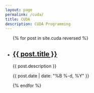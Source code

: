 ```yaml
---
layout: page
permalink: /cuda/
title: CUDA
description: CUDA Programming
---
```


<ul class="post-list">
{% for post in site.cuda reversed %}
    <li>
      <h2><a class="post-title" href="{{ post.url | prepend: site.baseurl }}">{{ post.title }}</a></h2>
      <p class="post-meta">{{ post.description }}</p>
      <p class="post-meta">{{ post.date | date: "%B %-d, %Y" }}</p>
      </li>
{% endfor %}
</ul>